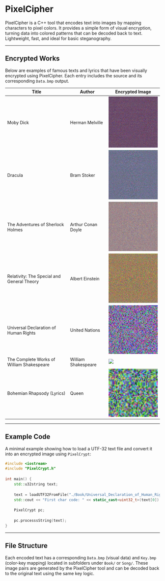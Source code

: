 # PixelCipher

PixelCipher is a C++ tool that encodes text into images by mapping characters to pixel colors. It provides a simple form of visual encryption, turning data into colored patterns that can be decoded back to text. Lightweight, fast, and ideal for basic steganography.

---

## Encrypted Works

Below are examples of famous texts and lyrics that have been visually encrypted using PixelCipher. Each entry includes the source and its corresponding `Data.bmp` output.

| Title                                      | Author              | Encrypted Image                                                                          |
| ------------------------------------------ | ------------------- | ---------------------------------------------------------------------------------------- |
| Moby Dick                                  | Herman Melville     | <img src="images/Moby_Dick_Converted.png" width="250"/>                                  |
| Dracula                                    | Bram Stoker         | <img src="Book/Dracula/Data.bmp" width="250"/>                                           |
| The Adventures of Sherlock Holmes          | Arthur Conan Doyle  | <img src="Book/Sherlock_Holmes/Data.bmp" width="250"/>                                   |
| Relativity: The Special and General Theory | Albert Einstein     | <img src="Book/the_Special_and_General_Theory_by_Albert_Einstein/Data.bmp" width="250"/> |
| Universal Declaration of Human Rights      | United Nations      | <img src="Book/Universal_Declaration_of_Human_Rights/Data.bmp" width="250"/>             |
| The Complete Works of William Shakespeare  | William Shakespeare | <img src="Book/William_Shakespeare/Data.bmp" width="250"/>                               |
| Bohemian Rhapsody (Lyrics)                 | Queen               | <img src="Song/Bohemian Rhapsody/Data.bmp" width="250"/>                                 |

---

## Example Code

A minimal example showing how to load a UTF-32 text file and convert it into an encrypted image using `PixelCrypt`:

```cpp
#include <iostream>
#include "PixelCrypt.h"

int main() {
    std::u32string text;

    text = loadUTF32FromFile("./Book/Universal_Declaration_of_Human_Rights.txt");
    std::cout << "First char code: " << static_cast<uint32_t>(text[0]) << '\n';

    PixelCrypt pc;

    pc.processsString(text);
}
```

---

## File Structure

Each encoded text has a corresponding `Data.bmp` (visual data) and `Key.bmp` (color-key mapping) located in subfolders under `Book/` or `Song/`. These image pairs are generated by the PixelCipher tool and can be decoded back to the original text using the same key logic.
